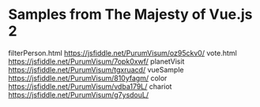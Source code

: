 # Samples from The Majesty of Vue.js 2

filterPerson.html https://jsfiddle.net/PurumVisum/oz95ckv0/
vote.html https://jsfiddle.net/PurumVisum/7opk0xwf/
planetVisit https://jsfiddle.net/PurumVisum/tgxruacd/
vueSample https://jsfiddle.net/PurumVisum/810yfagm/
color https://jsfiddle.net/PurumVisum/vdba179L/
chariot https://jsfiddle.net/PurumVisum/g7ysdouL/ 



